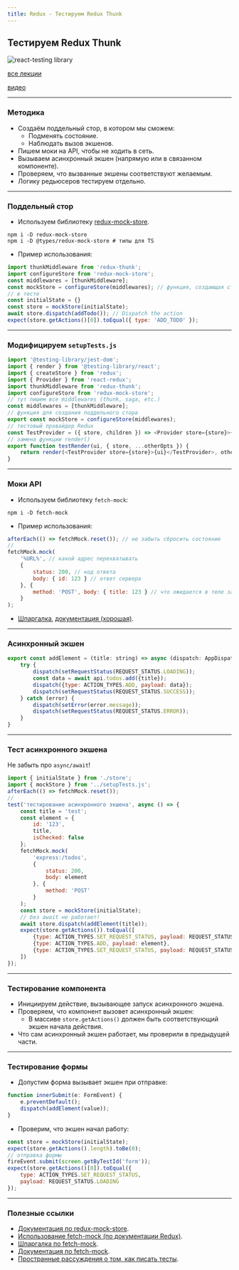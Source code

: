 ```yaml
---
title: Redux - Тестируем Redux Thunk
---
```


## Тестируем Redux Thunk

![react-testing library](assets/redux-api/redux-thunk-meme.png)

[все лекции](https://github.com/dmitryweiner/lectures/blob/main/README.md)

[видео](https://drive.google.com/file/d/1gGJaIE0CzD7yv8Ya0T7wayXgdI3ZMYmz/view?usp=sharing)

---

### Методика
* Создаём поддельный стор, в котором мы сможем:
  * Подменять состояние.
  * Наблюдать вызов экшенов.
* Пишем моки на API, чтобы не ходить в сеть.
* Вызываем асинхронный экшен (напрямую или в связанном компоненте).
* Проверяем, что вызванные экшены соответствуют желаемым.
* Логику редьюсеров тестируем отдельно.
---

### Поддельный стор
* Используем библиотеку [redux-mock-store](https://github.com/reduxjs/redux-mock-store).

```shell
npm i -D redux-mock-store
npm i -D @types/redux-mock-store # типы для TS
```
* Пример использования:

```js
import thunkMiddleware from 'redux-thunk';
import configureStore from 'redux-mock-store';
const middlewares = [thunkMiddleware];
const mockStore = configureStore(middlewares); // функция, создающая стор
// в тесте
const initialState = {}
const store = mockStore(initialState);
await store.dispatch(addTodo()); // Dispatch the action
expect(store.getActions()[0]).toEqual({ type: 'ADD_TODO' });
```
---

### Модифицируем ```setupTests.js```

```js
import '@testing-library/jest-dom';
import { render } from '@testing-library/react';
import { createStore } from 'redux';
import { Provider } from 'react-redux';
import thunkMiddleware from 'redux-thunk';
import configureStore from 'redux-mock-store';
// тут пишем все middlewares (thunk, saga, etc.)
const middlewares = [thunkMiddleware];
// функция для создания поддельного стора
export const mockStore = configureStore(middlewares);
// тестовый провайдер Redux
const TestProvider = ({ store, children }) => <Provider store={store}>{children}</Provider>;
// замена функции render()
export function testRender(ui, { store, ...otherOpts }) {
    return render(<TestProvider store={store}>{ui}</TestProvider>, otherOpts)
}
```
---

### Моки API
* Используем библиотеку ```fetch-mock```:
```shell
npm i -D fetch-mock
```
* Пример использования:
```js
afterEach(() => fetchMock.reset()); // не забыть сбросить состояние
//
fetchMock.mock(
    '%URL%', // какой адрес перехватывать
    {
        status: 200, // код ответа
        body: { id: 123 } // ответ сервера
    }, {
        method: 'POST', body: { title: 123 } // что ожидается в теле запроса
    }
);
```
* [Шпаргалка](https://github.com/wheresrhys/fetch-mock/blob/master/docs/cheatsheet.md),
  [документация (хорошая)](http://www.wheresrhys.co.uk/fetch-mock/).
---

### Асинхронный экшен
```js
export const addElement = (title: string) => async (dispatch: AppDispatch) => {
    try {
        dispatch(setRequestStatus(REQUEST_STATUS.LOADING));
        const data = await api.todos.add({title});
        dispatch({type: ACTION_TYPES.ADD, payload: data});
        dispatch(setRequestStatus(REQUEST_STATUS.SUCCESS));
    } catch (error) {
        dispatch(setError(error.message));
        dispatch(setRequestStatus(REQUEST_STATUS.ERROR));
    }
}
```
---

### Тест асинхронного экшена
Не забыть про ```async/await```!
```js
import { initialState } from './store';
import { mockStore } from '../setupTests.js';
afterEach(() => fetchMock.reset());
//
test('тестирование асинхронного экшена', async () => {
    const title = 'test';
    const element = {
        id: '123',
        title,
        isChecked: false
    };
    fetchMock.mock(
        'express:/todos',
        {
            status: 200,
            body: element
        }, {
            method: 'POST'
        }
    );
    const store = mockStore(initialState);
    // без await не работает!
    await store.dispatch(addElement(title));
    expect(store.getActions()).toEqual([
        {type: ACTION_TYPES.SET_REQUEST_STATUS, payload: REQUEST_STATUS.LOADING},
        {type: ACTION_TYPES.ADD, payload: element},
        {type: ACTION_TYPES.SET_REQUEST_STATUS, payload: REQUEST_STATUS.SUCCESS}
    ])
});
```
---

### Тестирование компонента
* Инициируем действие, вызывающее запуск асинхронного экшена.
* Проверяем, что компонент вызовет асинхронный экшен:
  * В массиве ```store.getActions()``` должен быть соответствующий экшен начала действия.
* Что сам асинхронный экшен работает, мы проверили в предыдущей части.
---

### Тестирование формы
* Допустим форма вызывает экшен при отправке:
```ts
function innerSubmit(e: FormEvent) {
    e.preventDefault();
    dispatch(addElement(value));
}
```
* Проверим, что экшен начал работу:
```js
const store = mockStore(initialState);
expect(store.getActions().length).toBe(0);
// отправка формы
fireEvent.submit(screen.getByTestId('form'));
expect(store.getActions()[0]).toEqual({
    type: ACTION_TYPES.SET_REQUEST_STATUS,
    payload: REQUEST_STATUS.LOADING
});
```
---

### Полезные ссылки
* [Документация по redux-mock-store](https://github.com/reduxjs/redux-mock-store).
* [Использование fetch-mock (по документации Redux)](https://redux.js.org/recipes/writing-tests#async-action-creators).
* [Шпаргалка по fetch-mock](https://github.com/wheresrhys/fetch-mock/blob/master/docs/cheatsheet.md).
* [Документация по fetch-mock](http://www.wheresrhys.co.uk/fetch-mock/).
* [Пространные рассуждения о том, как писать тесты](https://michalzalecki.com/testing-redux-thunk-like-you-always-want-it/).